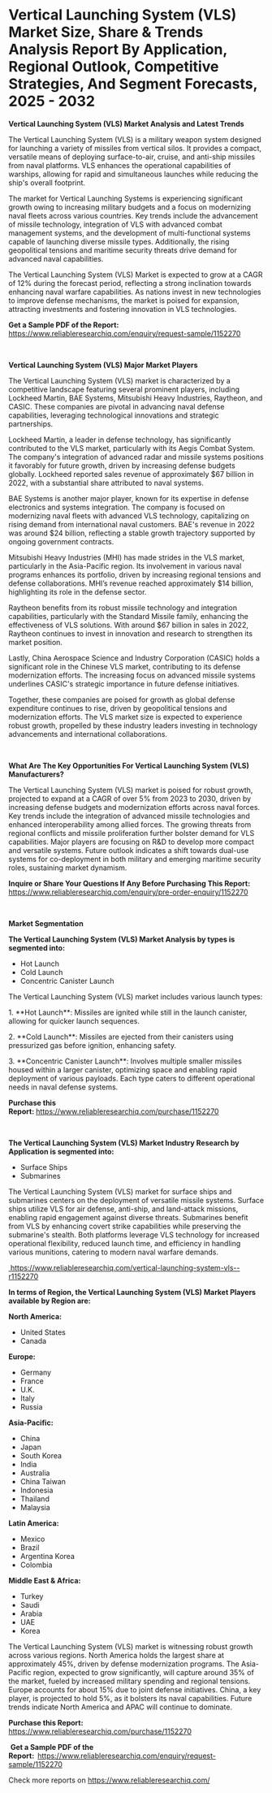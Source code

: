 <p><h1>Vertical Launching System (VLS) Market Size, Share & Trends Analysis Report By Application, Regional Outlook, Competitive Strategies, And Segment Forecasts, 2025 - 2032</h1></p><p><strong>Vertical Launching System (VLS) Market Analysis and Latest Trends</strong></p>
<p><p>The Vertical Launching System (VLS) is a military weapon system designed for launching a variety of missiles from vertical silos. It provides a compact, versatile means of deploying surface-to-air, cruise, and anti-ship missiles from naval platforms. VLS enhances the operational capabilities of warships, allowing for rapid and simultaneous launches while reducing the ship's overall footprint.</p><p>The market for Vertical Launching Systems is experiencing significant growth owing to increasing military budgets and a focus on modernizing naval fleets across various countries. Key trends include the advancement of missile technology, integration of VLS with advanced combat management systems, and the development of multi-functional systems capable of launching diverse missile types. Additionally, the rising geopolitical tensions and maritime security threats drive demand for advanced naval capabilities.</p><p>The Vertical Launching System (VLS) Market is expected to grow at a CAGR of 12% during the forecast period, reflecting a strong inclination towards enhancing naval warfare capabilities. As nations invest in new technologies to improve defense mechanisms, the market is poised for expansion, attracting investments and fostering innovation in VLS technologies.</p></p>
<p><strong>Get a Sample PDF of the Report:&nbsp;</strong> <a href="https://www.reliableresearchiq.com/enquiry/request-sample/1152270?utm_campaign=2662&utm_medium=2&utm_source=Github&utm_content=ia&utm_term=28022025&utm_id=vertical-launching-system-vls">https://www.reliableresearchiq.com/enquiry/request-sample/1152270</a></p>
<p>&nbsp;</p>
<p><strong>Vertical Launching System (VLS) Major Market Players</strong></p>
<p><p>The Vertical Launching System (VLS) market is characterized by a competitive landscape featuring several prominent players, including Lockheed Martin, BAE Systems, Mitsubishi Heavy Industries, Raytheon, and CASIC. These companies are pivotal in advancing naval defense capabilities, leveraging technological innovations and strategic partnerships.</p><p>Lockheed Martin, a leader in defense technology, has significantly contributed to the VLS market, particularly with its Aegis Combat System. The company's integration of advanced radar and missile systems positions it favorably for future growth, driven by increasing defense budgets globally. Lockheed reported sales revenue of approximately $67 billion in 2022, with a substantial share attributed to naval systems.</p><p>BAE Systems is another major player, known for its expertise in defense electronics and systems integration. The company is focused on modernizing naval fleets with advanced VLS technology, capitalizing on rising demand from international naval customers. BAE's revenue in 2022 was around $24 billion, reflecting a stable growth trajectory supported by ongoing government contracts.</p><p>Mitsubishi Heavy Industries (MHI) has made strides in the VLS market, particularly in the Asia-Pacific region. Its involvement in various naval programs enhances its portfolio, driven by increasing regional tensions and defense collaborations. MHI’s revenue reached approximately $14 billion, highlighting its role in the defense sector.</p><p>Raytheon benefits from its robust missile technology and integration capabilities, particularly with the Standard Missile family, enhancing the effectiveness of VLS solutions. With around $67 billion in sales in 2022, Raytheon continues to invest in innovation and research to strengthen its market position.</p><p>Lastly, China Aerospace Science and Industry Corporation (CASIC) holds a significant role in the Chinese VLS market, contributing to its defense modernization efforts. The increasing focus on advanced missile systems underlines CASIC's strategic importance in future defense initiatives.</p><p>Together, these companies are poised for growth as global defense expenditure continues to rise, driven by geopolitical tensions and modernization efforts. The VLS market size is expected to experience robust growth, propelled by these industry leaders investing in technology advancements and international collaborations.</p></p>
<p>&nbsp;</p>
<p><strong>What Are The Key Opportunities For Vertical Launching System (VLS) Manufacturers?</strong></p>
<p><p>The Vertical Launching System (VLS) market is poised for robust growth, projected to expand at a CAGR of over 5% from 2023 to 2030, driven by increasing defense budgets and modernization efforts across naval forces. Key trends include the integration of advanced missile technologies and enhanced interoperability among allied forces. The growing threats from regional conflicts and missile proliferation further bolster demand for VLS capabilities. Major players are focusing on R&D to develop more compact and versatile systems. Future outlook indicates a shift towards dual-use systems for co-deployment in both military and emerging maritime security roles, sustaining market dynamism.</p></p>
<p><strong>Inquire or Share Your Questions If Any Before Purchasing This Report:</strong> <a href="https://www.reliableresearchiq.com/enquiry/pre-order-enquiry/1152270?utm_campaign=2662&utm_medium=2&utm_source=Github&utm_content=ia&utm_term=28022025&utm_id=vertical-launching-system-vls">https://www.reliableresearchiq.com/enquiry/pre-order-enquiry/1152270</a></p>
<p>&nbsp;</p>
<p><strong>Market Segmentation</strong></p>
<p><strong>The Vertical Launching System (VLS) Market Analysis by types is segmented into:</strong></p>
<p><ul><li>Hot Launch</li><li>Cold Launch</li><li>Concentric Canister Launch</li></ul></p>
<p><p>The Vertical Launching System (VLS) market includes various launch types: </p><p>1. **Hot Launch**: Missiles are ignited while still in the launch canister, allowing for quicker launch sequences. </p><p>2. **Cold Launch**: Missiles are ejected from their canisters using pressurized gas before ignition, enhancing safety. </p><p>3. **Concentric Canister Launch**: Involves multiple smaller missiles housed within a larger canister, optimizing space and enabling rapid deployment of various payloads. Each type caters to different operational needs in naval defense systems.</p></p>
<p><strong>Purchase this Report:&nbsp;</strong><a href="https://www.reliableresearchiq.com/purchase/1152270?utm_campaign=2662&utm_medium=2&utm_source=Github&utm_content=ia&utm_term=28022025&utm_id=vertical-launching-system-vls">https://www.reliableresearchiq.com/purchase/1152270</a></p>
<p>&nbsp;</p>
<p><strong>The Vertical Launching System (VLS) Market Industry Research by Application is segmented into:</strong></p>
<p><ul><li>Surface Ships</li><li>Submarines</li></ul></p>
<p><p>The Vertical Launching System (VLS) market for surface ships and submarines centers on the deployment of versatile missile systems. Surface ships utilize VLS for air defense, anti-ship, and land-attack missions, enabling rapid engagement against diverse threats. Submarines benefit from VLS by enhancing covert strike capabilities while preserving the submarine's stealth. Both platforms leverage VLS technology for increased operational flexibility, reduced launch time, and efficiency in handling various munitions, catering to modern naval warfare demands.</p></p>
<p><a href="https://www.reliableresearchiq.com/vertical-launching-system-vls--r1152270?utm_campaign=2662&utm_medium=2&utm_source=Github&utm_content=ia&utm_term=28022025&utm_id=vertical-launching-system-vls">&nbsp;https://www.reliableresearchiq.com/vertical-launching-system-vls--r1152270</a></p>
<p><strong>In terms of Region, the Vertical Launching System (VLS) Market Players available by Region are:</strong></p>
<p>
    <p> <strong> North America: </strong>
        <ul>
            <li>United States</li>
            <li>Canada</li>
        </ul>
        </p> 
    <p> <strong> Europe: </strong>
        <ul>
            <li>Germany</li>
            <li>France</li>
            <li>U.K.</li>
            <li>Italy</li>
            <li>Russia</li>
        </ul>
        </p> 
    <p> <strong> Asia-Pacific: </strong>
        <ul>
            <li>China</li>
            <li>Japan</li>
            <li>South Korea</li>
            <li>India</li>
            <li>Australia</li>
            <li>China Taiwan</li>
            <li>Indonesia</li>
            <li>Thailand</li>
            <li>Malaysia</li>
        </ul>
        </p> 
    <p> <strong> Latin America: </strong>
        <ul>
            <li>Mexico</li>
            <li>Brazil</li>
            <li>Argentina Korea</li>
            <li>Colombia</li>
        </ul>
        </p> 
    <p> <strong> Middle East & Africa: </strong>
        <ul>
            <li>Turkey</li>
            <li>Saudi</li>
            <li>Arabia</li>
            <li>UAE</li>
            <li>Korea</li>
        </ul>
    </p>
    </p>
<p><p>The Vertical Launching System (VLS) market is witnessing robust growth across various regions. North America holds the largest share at approximately 45%, driven by defense modernization programs. The Asia-Pacific region, expected to grow significantly, will capture around 35% of the market, fueled by increased military spending and regional tensions. Europe accounts for about 15% due to joint defense initiatives. China, a key player, is projected to hold 5%, as it bolsters its naval capabilities. Future trends indicate North America and APAC will continue to dominate.</p></p>
<p><strong>Purchase this Report: </strong><a href="https://www.reliableresearchiq.com/purchase/1152270?utm_campaign=2662&utm_medium=2&utm_source=Github&utm_content=ia&utm_term=28022025&utm_id=vertical-launching-system-vls">https://www.reliableresearchiq.com/purchase/1152270</a></p>
<p>&nbsp;<strong>Get a Sample PDF of the Report:&nbsp;&nbsp;</strong><a href="https://www.reliableresearchiq.com/enquiry/request-sample/1152270?utm_campaign=2662&utm_medium=2&utm_source=Github&utm_content=ia&utm_term=28022025&utm_id=vertical-launching-system-vls">https://www.reliableresearchiq.com/enquiry/request-sample/1152270</a></p>
<p><strong></strong></p>
<p>Check more reports on <a href="https://www.reliableresearchiq.com/?utm_campaign=2662&utm_medium=2&utm_source=Github&utm_content=ia&utm_term=28022025&utm_id=vertical-launching-system-vls">https://www.reliableresearchiq.com/</a></p>